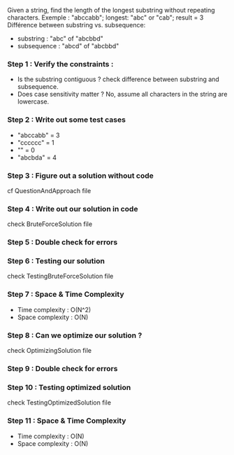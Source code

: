 Given a string, find the length of the longest substring without repeating characters.
Exemple : "abccabb"; longest: "abc" or "cab"; result = 3
Différence between substring vs. subsequence:
- substring : "abc" of "abcbbd"
- subsequence : "abcd" of "abcbbd"

### Step 1 : Verify the constraints :
- Is the substring contiguous ? check difference between substring and subsequence.
- Does case sensitivity matter ? No, assume all characters in the string are lowercase.

### Step 2 : Write out some test cases
- "abccabb" = 3
- "cccccc" = 1
- "" = 0
- "abcbda" = 4

### Step 3 : Figure out a solution without code
 cf QuestionAndApproach file
### Step 4 : Write out our solution in code
 check BruteForceSolution file

### Step 5 : Double check for errors

### Step 6 : Testing our solution
 check TestingBruteForceSolution file

### Step 7 : Space & Time Complexity
- Time complexity : O(N^2)
- Space complexity : O(N)

### Step 8 : Can we optimize our solution ?
check OptimizingSolution file

### Step 9 : Double check for errors

### Step 10 : Testing optimized solution
check TestingOptimizedSolution file

### Step 11 : Space & Time Complexity
- Time complexity : O(N)
- Space complexity : O(N)